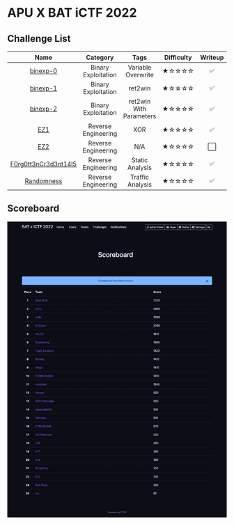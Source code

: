 # APU X BAT iCTF 2022

## Challenge List
| Name                                            | Category             | Tags                                        | Difficulty  | Writeup  |
|:-----------------------------------------------:|:--------------------:|:-------------------------------------------:|:-----------:|:--------:|
| [binexp-0](pwn/binexp-0)                        | Binary Exploitation  | Variable Overwrite                          | ★☆☆☆☆    | ✅       |
| [binexp-1](pwn/binexp-1)                        | Binary Exploitation  | ret2win                                     | ★☆☆☆☆    | ✅       |
| [binexp-2](pwn/binexp-2)                        | Binary Exploitation  | ret2win With Parameters                     | ★☆☆☆☆    | ✅       |
| [EZ1](rev/EZ1)                                  | Reverse Engineering  | XOR                                         | ★☆☆☆☆    | ✅       |
| [EZ2](rev/EZ2)                                  | Reverse Engineering  | N/A                                         | ★☆☆☆☆    | ⬜       |
| [F0rg0tt3nCr3d3nt14l5](rev/F0rg0tt3nCr3d3nt14l5)| Reverse Engineering  | Static Analysis                             | ★☆☆☆☆    | ✅       |
| [Randomness](rev/Randomness)                    | Reverse Engineering  | Traffic Analysis                            | ★☆☆☆☆    | ✅       |

## Scoreboard
![Scoreboard](./Scoreboard.png)
